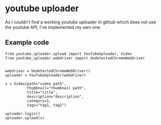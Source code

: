 # youtube uploader

As I couldn't find a working youtube uploader in github which does not use the
youtube API, I've implemented my own one.

## Example code

```python3
from youtube_uploader.upload import YouTubeUploader, Video
from youtube_uploader.webdriver import UndetectedChromeWebDriver


webdriver = UndetectedChromeWebDriver()
uploader = YouTubeUploader(webdriver)

v = Video(path="video path",
          thumbnail="thumbnail path",
          title="title",
          description="description",
          category=1,
          tags="tag1, tag2")

uploader.login()
uploader.upload(v)
```

